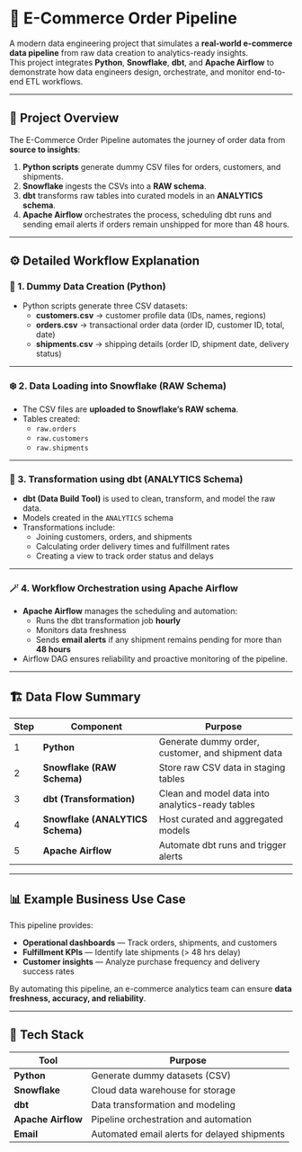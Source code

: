 # 🛒 E-Commerce Order Pipeline

A modern data engineering project that simulates a **real-world e-commerce data pipeline**  from raw data creation to analytics-ready insights.  
This project integrates **Python**, **Snowflake**, **dbt**, and **Apache Airflow** to demonstrate how data engineers design, orchestrate, and monitor end-to-end ETL workflows.

---

## 🧠 Project Overview

The E-Commerce Order Pipeline automates the journey of order data from **source to insights**:

1. **Python scripts** generate dummy CSV files for orders, customers, and shipments.  
2. **Snowflake** ingests the CSVs into a **RAW schema**.  
3. **dbt** transforms raw tables into curated models in an **ANALYTICS schema**.  
4. **Apache Airflow** orchestrates the process, scheduling dbt runs and sending email alerts if orders remain unshipped for more than 48 hours.



---

## ⚙️ Detailed Workflow Explanation

### 🐍 1. Dummy Data Creation (Python)
- Python scripts generate three CSV datasets:
  - **customers.csv** → customer profile data (IDs, names, regions)
  - **orders.csv** → transactional order data (order ID, customer ID, total, date)
  - **shipments.csv** → shipping details (order ID, shipment date, delivery status)

---

### ❄️ 2. Data Loading into Snowflake (RAW Schema)
- The CSV files are **uploaded to Snowflake’s RAW schema**.
- Tables created:
  - `raw.orders`
  - `raw.customers`
  - `raw.shipments`


---

### 🔄 3. Transformation using dbt (ANALYTICS Schema)
- **dbt (Data Build Tool)** is used to clean, transform, and model the raw data.  
- Models created in the `ANALYTICS` schema
- Transformations include:
  - Joining customers, orders, and shipments
  - Calculating order delivery times and fulfillment rates
  - Creating a view to track order status and delays


---

### 🪄 4. Workflow Orchestration using Apache Airflow
- **Apache Airflow** manages the scheduling and automation:
  - Runs the dbt transformation job **hourly**
  - Monitors data freshness
  - Sends **email alerts** if any shipment remains pending for more than **48 hours**
- Airflow DAG ensures reliability and proactive monitoring of the pipeline.



---

## 🏗️ Data Flow Summary

| Step | Component | Purpose |
|------|------------|----------|
| 1 | **Python** | Generate dummy order, customer, and shipment data |
| 2 | **Snowflake (RAW Schema)** | Store raw CSV data in staging tables |
| 3 | **dbt (Transformation)** | Clean and model data into analytics-ready tables |
| 4 | **Snowflake (ANALYTICS Schema)** | Host curated and aggregated models |
| 5 | **Apache Airflow** | Automate dbt runs and trigger alerts |

---

## 📊 Example Business Use Case

This pipeline provides:
- **Operational dashboards** — Track orders, shipments, and customers  
- **Fulfillment KPIs** — Identify late shipments (> 48 hrs delay)  
- **Customer insights** — Analyze purchase frequency and delivery success rates  

By automating this pipeline, an e-commerce analytics team can ensure **data freshness, accuracy, and reliability**.

---

## 🧰 Tech Stack

| Tool | Purpose |
|------|----------|
| **Python** | Generate dummy datasets (CSV) |
| **Snowflake** | Cloud data warehouse for storage |
| **dbt** | Data transformation and modeling |
| **Apache Airflow** | Pipeline orchestration and automation |
| **Email** | Automated email alerts for delayed shipments |


